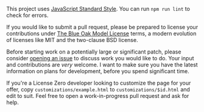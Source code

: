 This project uses [JavaScript Standard Style](https://standardjs.com/).  You can run `npm run lint` to check for errors.

If you would like to submit a pull request, please be prepared to license your contributions under [The Blue Oak Model License](https://blueoakcouncil.org/license/1.0.0) terms, a modern evolution of licenses like MIT and the two-clause BSD license.

Before starting work on a potentially large or significant patch, please consider [opening an issue](https://github.com/licensezero/licensezero.com/issues/new) to discuss work you would like to do.  Your input and contributions are _very_ welcome.  I want to make sure you have the latest information on plans for development, before you spend significant time.

If you're a License Zero developer looking to customize the page for your offer, copy `customizations/example.html` to `customizations/$id.html` and edit to suit.  Feel free to open a work-in-progress pull request and ask for help.
